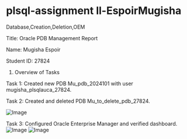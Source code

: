 # plsql-assignment ll-EspoirMugisha
Database,Creation,Deletion,OEM

Title: Oracle PDB Management Report

Name: Mugisha Espoir

Student ID: 27824


1. Overview of Tasks

Task 1: Created new PDB Mu_pdb_2024101 with user mugisha_plsqlauca_27824.


Task 2: Created and deleted PDB Mu_to_delete_pdb_27824.

![Image](https://github.com/user-attachments/assets/c7f0c514-31d4-4389-8ba7-9db89c12ca63)


Task 3: Configured Oracle Enterprise Manager and verified dashboard.
![Image](https://github.com/user-attachments/assets/414e6ea7-8a1e-43e3-ad5c-eb7c85e4a3f9)
![Image](https://github.com/user-attachments/assets/aec0c737-877d-476d-8451-14c37fc7ea29)
